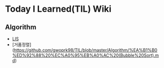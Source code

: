 # Today I Learned(TIL) Wiki

## Algorithm

- [LIS](<https://github.com/gwoprk98/TIL/blob/master/Algorithm/LIS%20(%EC%B5%9C%EC%9E%A5%20%EB%B6%80%EB%B6%84%20%EC%A6%9D%EA%B0%80%20%EC%88%98%EC%97%B4).md>)
- [거품정렬] (https://github.com/gwoprk98/TIL/blob/master/Algorithm/%EA%B1%B0%ED%92%88%20%EC%A0%95%EB%A0%AC%20(Bubble%20Sort).md)

